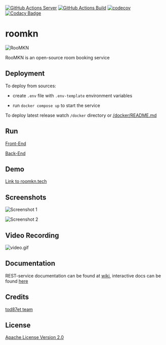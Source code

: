 [![GitHub Actions  Server](https://github.com/spbu-math-cs/roomkn/actions/workflows/server-test-action.yml/badge.svg)](https://github.com/spbu-math-cs/roomkn/actions/workflows/server-test-action.yml)
[![GitHub Actions Build](https://github.com/spbu-math-cs/roomkn/actions/workflows/client-test-action.js.yml/badge.svg)](https://github.com/spbu-math-cs/roomkn/actions/workflows/client-test-action.js.yml)
[![codecov](https://codecov.io/gh/spbu-math-cs/roomkn/graph/badge.svg?token=4VVSTN1L5R)](https://codecov.io/gh/spbu-math-cs/roomkn)
[![Codacy Badge](https://app.codacy.com/project/badge/Grade/dff54287099e41eca36e0a5c52f30035)](https://app.codacy.com/gh/spbu-math-cs/roomkn/dashboard?utm_source=gh&utm_medium=referral&utm_content=&utm_campaign=Badge_grade)

# roomkn
![RooMKN](https://github.com/spbu-math-cs/roomkn/assets/33569237/af9cb75c-b26b-4bf5-a5cc-a1afaebc44bd)

RooMKN is an open-source room booking service

## Deployment

To deploy from sources:

-   create `.env` file with `.env-template` environment variables 

-   run `docker compose up` to start the service

To deploy latest release watch `/docker` directory or [/docker/README.md](https://github.com/spbu-math-cs/roomkn/blob/main/docker/README.md)

## Run

[Front-End](https://github.com/spbu-math-cs/roomkn/blob/main/client/README.md)

[Back-End](https://github.com/spbu-math-cs/roomkn/blob/main/server/README.md)

## Demo

[Link to roomkn.tech]()

## Screenshots

![Screenshot 1](1)

![Screenshot 2](2)

## Video Recording

![video.gif](https://drive.google.com/file/d/1BbTL7qJN3_oOoZMpy0nfwlKIvyqbo7OK/view?usp=sharing)

## Documentation

REST-service documentation can be found at [wiki](https://github.com/spbu-math-cs/roomkn/wiki), interactive docs can be found [here](https://github.com/spbu-math-cs/roomkn/blob/main/server/docs/api.md)


## Credits

[tod87et team](https://github.com/orgs/spbu-math-cs/teams/tod87et)

## License

[Apache License Version 2.0](https://github.com/spbu-math-cs/roomkn/blob/main/LICENSE)
